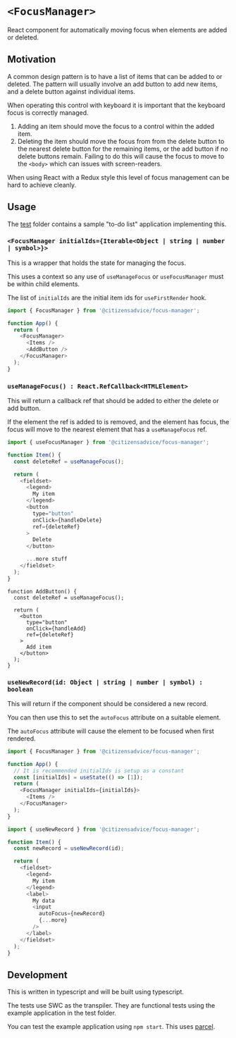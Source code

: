 # `<FocusManager>`

React component for automatically moving focus when elements are added or deleted.

## Motivation

A common design pattern is to have a list of items that can be added to or deleted.
The pattern will usually involve an add button to add new items, and a delete button
against individual items.

When operating this control with keyboard it is important that the keyboard focus
is correctly managed.

1. Adding an item should move the focus to a control within the added item. 
2. Deleting the item should move the focus from from the delete button to the nearest
   delete button for the remaining items, or the add button if no delete buttons remain.
   Failing to do this will cause the focus to move to the `<body>` which can issues with screen-readers.

When using React with a Redux style this level of focus management can be hard to achieve cleanly.

## Usage

The [test](/test) folder contains a sample "to-do list" application implementing this.

### `<FocusManager initialIds={Iterable<Object | string | number | symbol>}>`

This is a wrapper that holds the state for managing the focus.

This uses a context so any use of `useManageFocus` or `useFocusManager` must be within child elements.

The list of `initialIds` are the initial item ids for `useFirstRender` hook.

```js
import { FocusManager } from '@citizensadvice/focus-manager';

function App() {
  return (
    <FocusManager>
      <Items />
      <AddButton />
    </FocusManager>
  );
}
```

### `useManageFocus() : React.RefCallback<HTMLElement>`

This will return a callback ref that should be added to either the delete or add button.

If the element the ref is added to is removed, and the element has focus, the focus will move
to the nearest element that has a `useManageFocus` ref.

```js
import { useFocusManager } from '@citizensadvice/focus-manager';

function Item() {
  const deleteRef = useManageFocus();

  return (
    <fieldset>
      <legend>
        My item
      </legend>
      <button
        type="button"
        onClick={handleDelete}
        ref={deleteRef}
      >
        Delete
      </button>

      ...more stuff
    </fieldset>
  );
}
```

```
function AddButton() {
  const deleteRef = useManageFocus();

  return (
    <button
      type="button"
      onClick={handleAdd}
      ref={deleteRef}
    >
      Add item
    </button>
  );
}
```

### `useNewRecord(id: Object | string | number | symbol) : boolean`

This will return if the component should be considered a new record.

You can then use this to set the `autoFocus` attribute on a suitable element.

The `autoFocus` attribute will cause the element to be focused when first rendered.

```js
import { FocusManager } from '@citizensadvice/focus-manager';

function App() {
  // It is recommended initialIds is setup as a constant
  const [initialIds] = useState(() => [1]);
  return (
    <FocusManager initialIds={initialIds}>
      <Items />
    </FocusManager>
  );
}
```

```js
import { useNewRecord } from '@citizensadvice/focus-manager';

function Item() {
  const newRecord = useNewRecord(id);

  return (
    <fieldset>
      <legend>
        My item
      </legend>
      <label>
        My data
        <input
          autoFocus={newRecord}
          {...more}
        />
      </label>
    </fieldset>
  );
}
```

## Development

This is written in typescript and will be built using typescript.

The tests use SWC as the transpiler.  They are functional tests using the example application in the test folder.

You can test the example application using `npm start`.  This uses [parcel](parceljs.org/).
